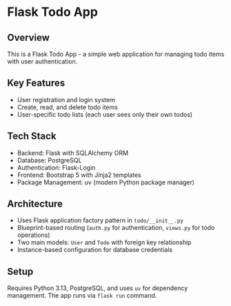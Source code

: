 # Flask Todo App

## Overview

This is a Flask Todo App - a simple web application for managing todo items with user authentication.

## Key Features

- User registration and login system
- Create, read, and delete todo items
- User-specific todo lists (each user sees only their own todos)

## Tech Stack

- Backend: Flask with SQLAlchemy ORM
- Database: PostgreSQL
- Authentication: Flask-Login
- Frontend: Bootstrap 5 with Jinja2 templates
- Package Management: uv (modern Python package manager)

## Architecture

- Uses Flask application factory pattern in `todo/__init__.py`
- Blueprint-based routing (`auth.py` for authentication, `views.py` for todo operations)
- Two main models: `User` and `Todo` with foreign key relationship
- Instance-based configuration for database credentials

## Setup

Requires Python 3.13, PostgreSQL, and uses `uv` for dependency management. The app runs via `flask run` command.
